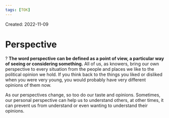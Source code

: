 ```yaml
---
tags: [TOK] 
---
```

Created: 2022-11-09

# Perspective
?
**The word perspective can be defined as a point of view, a particular way of seeing or considering something.**
All of us, as knowers, bring our own perspective to every situation from the people and places we like to the political opinion we hold. If you think back to the things you liked or disliked when you were very young, you would probably have very different opinions of them now.

As our perspectives change, so too do our taste and opinions. Sometimes, our personal perspective can help us to understand others, at other times, it can prevent us from understand or even wanting to understand their opinions.
